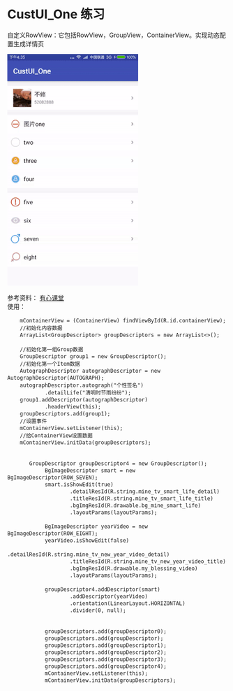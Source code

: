 # CustUI_One 练习
自定义RowView：它包括RowView，GroupView，ContainerView。实现动态配置生成详情页

![image](https://github.com/bux-git/CustUI_One/raw/master/custui.gif)

参考资料： [有心课堂](http://www.stay4it.com/course/12)  
使用：

        mContainerView = (ContainerView) findViewById(R.id.containerView);
        //初始化内容数据
        ArrayList<GroupDescriptor> groupDescriptors = new ArrayList<>();

        //初始化第一组Group数据
        GroupDescriptor group1 = new GroupDescriptor();
        //初始化第一个Item数据
        AutographDescriptor autographDescriptor = new AutographDescriptor(AUTOGRAPH);
        autographDescriptor.autograph("个性签名")
                .detailLife("清明时节雨纷纷");
        group1.addDescriptor(autographDescriptor)
                .headerView(this);
        groupDescriptors.add(group1);
        //设置事件
        mContainerView.setListener(this);
        //给ContainerView设置数据
        mContainerView.initData(groupDescriptors);
        
        
           GroupDescriptor groupDescriptor4 = new GroupDescriptor();
                BgImageDescriptor smart = new BgImageDescriptor(ROW_SEVEN);
                smart.isShowEdit(true)
                        .detailResId(R.string.mine_tv_smart_life_detail)
                        .titleResId(R.string.mine_tv_smart_life_title)
                        .bgImgResId(R.drawable.bg_mine_smart_life)
                        .layoutParams(layoutParams);
        
                BgImageDescriptor yearVideo = new BgImageDescriptor(ROW_EIGHT);
                yearVideo.isShowEdit(false)
                        .detailResId(R.string.mine_tv_new_year_video_detail)
                        .titleResId(R.string.mine_tv_new_year_video_title)
                        .bgImgResId(R.drawable.my_blessing_video)
                        .layoutParams(layoutParams);
        
                groupDescriptor4.addDescriptor(smart)
                        .addDescriptor(yearVideo)
                        .orientation(LinearLayout.HORIZONTAL)
                        .divider(0, null);
        
        
                groupDescriptors.add(groupDescriptor0);
                groupDescriptors.add(groupDescriptor);
                groupDescriptors.add(groupDescriptor1);
                groupDescriptors.add(groupDescriptor2);
                groupDescriptors.add(groupDescriptor3);
                groupDescriptors.add(groupDescriptor4);
                mContainerView.setListener(this);
                mContainerView.initData(groupDescriptors);